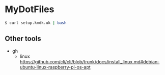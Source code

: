 # MyDotFiles

```bash
$ curl setup.kmdk.uk | bash
```
## Other tools

- gh
    - linux
      https://github.com/cli/cli/blob/trunk/docs/install_linux.md#debian-ubuntu-linux-raspberry-pi-os-apt
